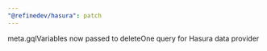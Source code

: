 ```yaml
---
"@refinedev/hasura": patch
---
```


meta.gqlVariables now passed to deleteOne query for Hasura data provider
